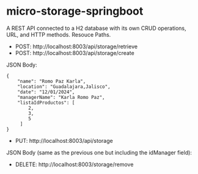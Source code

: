 # micro-storage-springboot
A REST API connected to a H2 database with its own CRUD operations, URL, and HTTP methods.
Resouce Paths.
- POST: http://localhost:8003/api/storage/retrieve
- POST: http://localhost:8003/api/storage/create

JSON Body:

    {
        "name": "Romo Paz Karla",
        "location": "Guadalajara,Jalisco",
        "date": "12/01/2024",
        "managerName": "Karla Romo Paz",
        "listaIdProductos": [
            2,
            3,
            5
         ]
    }

- PUT: http://localhost:8003/api/storage

JSON Body (same as the previous one but including the idManager field):

- DELETE: http://localhost:8003/storage/remove
